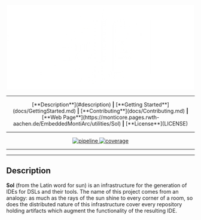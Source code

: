 <!--
  ~ (c) https://github.com/MontiCore/monticore
  -->
<div align="center">
    <img src="docs/media/images/logo.gif" width="500"/>
</div>

<hr/>

<div align="center">
    [**Description**](#description) <b>|</b>
    [**Getting Started**](docs/GettingStarted.md) <b>|</b>
    [**Contributing**](docs/Contributing.md) <b>|</b>
    [**Web Page**](https://monticore.pages.rwth-aachen.de/EmbeddedMontiArc/utilities/Sol) <b>|</b>
    [**License**](LICENSE)
</div>

<hr/>

<div align="center">
    <a href="https://git.rwth-aachen.de/monticore/EmbeddedMontiArc/utilities/Sol/commits/master">
        <img alt="pipeline" src="https://git.rwth-aachen.de/monticore/EmbeddedMontiArc/utilities/Sol/badges/master/pipeline.svg?style=flat-square"/>
    </a>
    <a href="https://git.rwth-aachen.de/monticore/EmbeddedMontiArc/utilities/Sol/commits/master">
        <img alt="coverage" src="https://git.rwth-aachen.de/monticore/EmbeddedMontiArc/utilities/Sol/badges/master/coverage.svg?style=flat-square"/>
    </a>
</div>

<hr/>
<hr/>

## Description
**Sol** (from the Latin word for sun) is an infrastructure for the generation of IDEs for DSLs and their tools. The name
of this project comes from an analogy: as much as the rays of the sun shine to every corner of a room, so does the
distributed nature of this infrastructure cover every repository holding artifacts which augment the functionality of
the resulting IDE.

